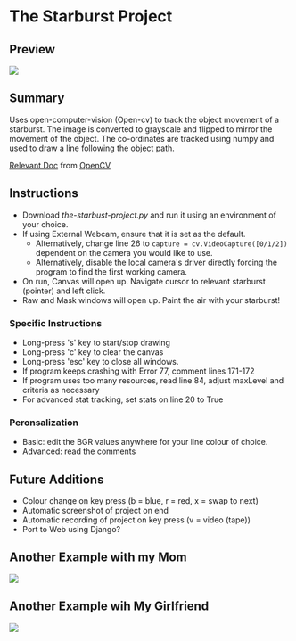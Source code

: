 # The Starburst Project

## Preview
![](https://github.com/Hardik-S/the-starburst-project/blob/master/Media/Drawing%20The%20Star.gif)

## Summary
Uses open-computer-vision (Open-cv) to track the object movement of a starburst. The image is converted to grayscale and flipped to mirror the movement of the object. The co-ordinates are tracked using numpy and used to draw a line following the object path. 

[Relevant Doc](https://docs.opencv.org/2.4/modules/video/doc/motion_analysis_and_object_tracking.html) from [OpenCV](https://docs.opencv.org/2.4/index.html)

## Instructions 

- Download _the-starbust-project.py_ and run it using an environment of your choice. 
- If using External Webcam, ensure that it is set as the default. 
  - Alternatively, change line 26 to `capture = cv.VideoCapture([0/1/2])` dependent on the camera you would like to use.
  - Alternatively, disable the local camera's driver directly forcing the program to find the first working camera.
 - On run, Canvas will open up. Navigate cursor to relevant starburst (pointer) and left click. 
 - Raw and Mask windows will open up. Paint the air with your starburst! 
 
 ### Specific Instructions 
 
 - Long-press 's' key to start/stop drawing
 - Long-press 'c' key to clear the canvas
 - Long-press 'esc' key to close all windows. 
 - If program keeps crashing with Error 77, comment lines 171-172
 - If program uses too many resources, read line 84, adjust maxLevel and criteria as necessary
 - For advanced stat tracking, set stats on line 20 to True
 
 ### Peronsalization
 
 - Basic: edit the BGR values anywhere for your line colour of choice.
 - Advanced: read the comments
 
 ## Future Additions
 - Colour change on key press (b = blue, r = red, x = swap to next) 
 - Automatic screenshot of project on end
 - Automatic recording of project on key press (v = video (tape)) 
 - Port to Web using Django? 
 
 ## Another Example with my Mom
 
 ![](https://github.com/Hardik-S/the-starburst-project/blob/master/Media/mamu%20rose.png)


## Another Example wih My Girlfriend

![](https://github.com/Hardik-S/the-starburst-project/blob/master/Media/ananu%20love.png)
